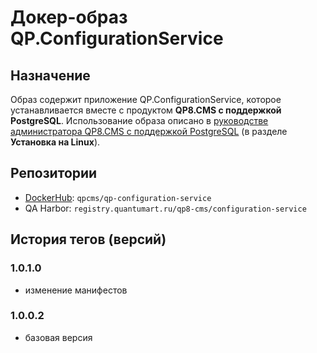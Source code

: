 # Докер-образ QP.ConfigurationService

## Назначение

Образ содержит приложение QP.ConfigurationService, которое устанавливается вместе с продуктом **QP8.CMS c поддержкой PostgreSQL**. Использование образа описано в [руководстве администратора QP8.CMS c поддержкой PostgreSQL](https://storage.qp.qsupport.ru/qa_official_site/images/downloads/qp8-pg-admin-man.pdf) (в разделе **Установка на Linux**).

## Репозитории

* [DockerHub](https://hub.docker.com/r/qpcms/qp/tags): `qpcms/qp-configuration-service`
* QA Harbor: `registry.quantumart.ru/qp8-cms/configuration-service`

## История тегов (версий)

### 1.0.1.0

* изменение манифестов

### 1.0.0.2

* базовая версия
